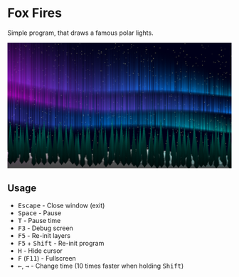 Fox Fires
=========

Simple program, that draws a famous polar lights.

![Fox Fires](example.png)

Usage
-----

* <kbd>Escape</kbd> - Close window (exit)
* <kbd>Space</kbd> - Pause
* <kbd>T</kbd> - Pause time
* <kbd>F3</kbd> - Debug screen
* <kbd>F5</kbd> - Re-init layers
* <kbd>F5</kbd> + <kbd>Shift</kbd> - Re-init program
* <kbd>H</kbd> - Hide cursor
* <kbd>F</kbd> (<kbd>F11</kbd>) - Fullscreen
* <kbd>←</kbd>, <kbd>→</kbd> - Change time (10 times faster when holding <kbd>Shift</kbd>)
